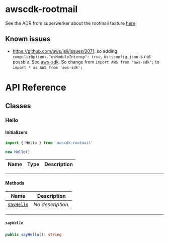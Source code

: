 # awscdk-rootmail

See the ADR from superwerker about the rootmail feature [here](https://github.com/superwerker/superwerker/blob/main/docs/adrs/rootmail.md)

## Known issues
- https://github.com/aws/jsii/issues/2071: so adding  `compilerOptions."esModuleInterop": true,` in `tsconfig.json` is not possble. See [aws-sdk](https://docs.aws.amazon.com/AWSJavaScriptSDK/latest/#Usage_with_TypeScript). So change from `import AWS from 'aws-sdk';` to `import * as AWS from 'aws-sdk';`
# API Reference <a name="API Reference" id="api-reference"></a>



## Classes <a name="Classes" id="Classes"></a>

### Hello <a name="Hello" id="awscdk-rootmail.Hello"></a>

#### Initializers <a name="Initializers" id="awscdk-rootmail.Hello.Initializer"></a>

```typescript
import { Hello } from 'awscdk-rootmail'

new Hello()
```

| **Name** | **Type** | **Description** |
| --- | --- | --- |

---

#### Methods <a name="Methods" id="Methods"></a>

| **Name** | **Description** |
| --- | --- |
| <code><a href="#awscdk-rootmail.Hello.sayHello">sayHello</a></code> | *No description.* |

---

##### `sayHello` <a name="sayHello" id="awscdk-rootmail.Hello.sayHello"></a>

```typescript
public sayHello(): string
```





